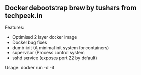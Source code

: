 Docker debootstrap brew by tushars from techpeek.in
---------------------------------------------------

Features:
- Optimised 2 layer docker image
- Docker bug fixes
- dumb-init (A minimal init system for containers)
- supervisor (Process control system)
- sshd service (exposes port 22 by default)

Usage:
docker run -d -it <docker-image>
